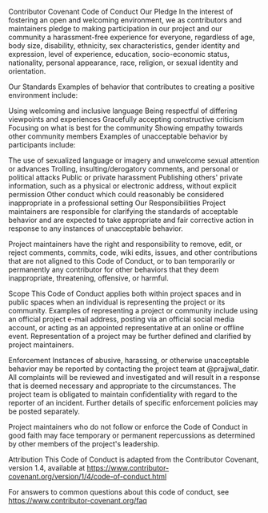 Contributor Covenant Code of Conduct Our Pledge In the interest of fostering an
open and welcoming environment, we as contributors and maintainers pledge to
making participation in our project and our community a harassment-free
experience for everyone, regardless of age, body size, disability, ethnicity,
sex characteristics, gender identity and expression, level of experience,
education, socio-economic status, nationality, personal appearance, race,
religion, or sexual identity and orientation.

Our Standards Examples of behavior that contributes to creating a positive
environment include:

Using welcoming and inclusive language Being respectful of differing viewpoints
and experiences Gracefully accepting constructive criticism Focusing on what is
best for the community Showing empathy towards other community members Examples
of unacceptable behavior by participants include:

The use of sexualized language or imagery and unwelcome sexual attention or
advances Trolling, insulting/derogatory comments, and personal or political
attacks Public or private harassment Publishing others' private information,
such as a physical or electronic address, without explicit permission Other
conduct which could reasonably be considered inappropriate in a professional
setting Our Responsibilities Project maintainers are responsible for clarifying
the standards of acceptable behavior and are expected to take appropriate and
fair corrective action in response to any instances of unacceptable behavior.

Project maintainers have the right and responsibility to remove, edit, or reject
comments, commits, code, wiki edits, issues, and other contributions that are
not aligned to this Code of Conduct, or to ban temporarily or permanently any
contributor for other behaviors that they deem inappropriate, threatening,
offensive, or harmful.

Scope This Code of Conduct applies both within project spaces and in public
spaces when an individual is representing the project or its community. Examples
of representing a project or community include using an official project e-mail
address, posting via an official social media account, or acting as an appointed
representative at an online or offline event. Representation of a project may be
further defined and clarified by project maintainers.

Enforcement Instances of abusive, harassing, or otherwise unacceptable behavior
may be reported by contacting the project team at @prajjwal_datir. All
complaints will be reviewed and investigated and will result in a response that
is deemed necessary and appropriate to the circumstances. The project team is
obligated to maintain confidentiality with regard to the reporter of an
incident. Further details of specific enforcement policies may be posted
separately.

Project maintainers who do not follow or enforce the Code of Conduct in good
faith may face temporary or permanent repercussions as determined by other
members of the project's leadership.

Attribution This Code of Conduct is adapted from the Contributor Covenant,
version 1.4, available at
https://www.contributor-covenant.org/version/1/4/code-of-conduct.html

For answers to common questions about this code of conduct, see
https://www.contributor-covenant.org/faq
